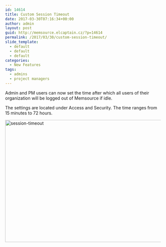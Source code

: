 ```yaml
---
id: 14614
title: Custom Session Timeout
date: 2017-03-30T07:16:34+00:00
author: admin
layout: post
guid: http://memsource.elcaptain.cz/?p=14614
permalink: /2017/03/30/custom-session-timeout/
slide_template:
  - default
  - default
  - default
categories:
  - New Features
tags:
  - admins
  - project managers
---
```

Admin and PM users can now set the time after which all users of their organization will be logged out of Memsource if idle.

The settings are located under Access and Security. The time ranges from 15 minutes to 72 hours.

[<img class="aligncenter  wp-image-14615" src="http://www.memsource.com/wp-content/uploads/2017/03/session-timeout.png" alt="session-timeout" width="529" height="395" data-id="14615" />](http://www.memsource.com/wp-content/uploads/2017/03/session-timeout.png)